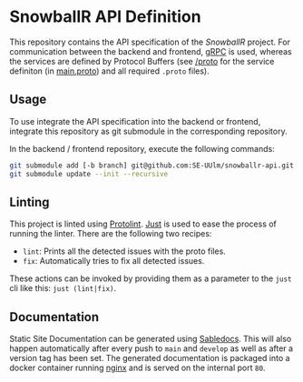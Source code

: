# SnowballR API Definition

This repository contains the API specification of the *SnowballR* project.
For communication between the backend and frontend, [gRPC](https://grpc.io) is
used, whereas the services are defined by Protocol Buffers
(see [/proto](./proto/) for the service definiton
(in [main.proto](./proto/main.proto)) and all required `.proto` files).

## Usage

To use integrate the API specification into the backend or frontend, integrate
this repository as git submodule in the corresponding repository.

In the backend / frontend repository, execute the following commands:

```bash
git submodule add [-b branch] git@github.com:SE-UUlm/snowballr-api.git <name>
git submodule update --init --recursive

```

## Linting

This project is linted using
[Protolint](https://github.com/yoheimuta/protolint).
[Just](https://github.com/casey/just) is used to ease the process of running
the linter. There are the following two recipes:

- `lint`: Prints all the detected issues with the proto files.
- `fix`: Automatically tries to fix all detected issues.

These actions can be invoked by providing them as a parameter to the `just`
cli like this: `just (lint|fix)`.

## Documentation

Static Site Documentation can be generated using
[Sabledocs](https://github.com/markvincze/sabledocs). This will also happen
automatically after every push to `main` and `develop` as well as after a
version tag has been set. The generated documentation is packaged into a
docker container running [nginx](https://nginx.org/) and is served on the
internal port `80`.
